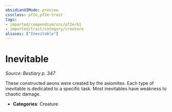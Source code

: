 ```yaml
---
obsidianUIMode: preview
cssclass: pf2e,pf2e-trait
tags:
- imported/compendium/src/pf2e/b1
- imported/trait/category/creature
aliases: ["Inevitable"]
---
```

# Inevitable  
*Source: Bestiary p. 347*  

These constructed aeons were created by the axiomites. Each type of inevitable is dedicated to a specific task. Most inevitables have weakness to chaotic damage.

- **Categories**: Creature